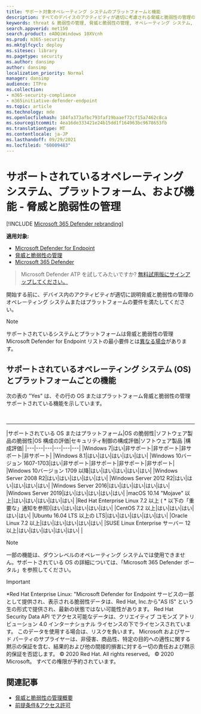 ```yaml
---
title: サポート対象オペレーティング システムのプラットフォームと機能
description: すべてのデバイスのアクティビティが適切に考慮される脅威と脆弱性の管理のオペレーティング システムまたはプラットフォームの要件を満たしてください。
keywords: threat & 脆弱性の管理, 脅威と脆弱性の管理, オペレーティング システム, プラットフォーム要件, 前提条件, Microsoft Defender for Endpoint-tvm サポート os, Microsoft Defender for Endpoint-tvm, サポートされるオペレーティング システム, サポートされるプラットフォーム, Linux サポート, mac サポート
search.appverid: met150
search.product: eADQiWindows 10XVcnh
ms.prod: m365-security
ms.mktglfcycl: deploy
ms.sitesec: library
ms.pagetype: security
ms.author: dansimp
author: dansimp
localization_priority: Normal
manager: dansimp
audience: ITPro
ms.collection:
- m365-security-compliance
- m365initiative-defender-endpoint
ms.topic: article
ms.technology: mde
ms.openlocfilehash: 184fa373afbc793faf19baaef72cf15a7462c8ca
ms.sourcegitcommit: 4ea16de333421e24b15dd1f164963bc9678653fb
ms.translationtype: MT
ms.contentlocale: ja-JP
ms.lasthandoff: 09/29/2021
ms.locfileid: "60009483"
---
```

# <a name="supported-operating-systems-platforms-and-capabilities---for-threat-and-vulnerability-management"></a>サポートされているオペレーティング システム、プラットフォーム、および機能 - 脅威と脆弱性の管理

[!INCLUDE [Microsoft 365 Defender rebranding](../../includes/microsoft-defender.md)]

**適用対象:**

- [Microsoft Defender for Endpoint](https://go.microsoft.com/fwlink/?linkid=2154037)
- [脅威と脆弱性の管理](next-gen-threat-and-vuln-mgt.md)
- [Microsoft 365 Defender](https://go.microsoft.com/fwlink/?linkid=2118804)

> Microsoft Defender ATP を試してみたいですか? [無料試用版にサインアップしてください。](https://signup.microsoft.com/create-account/signup?products=7f379fee-c4f9-4278-b0a1-e4c8c2fcdf7e&ru=https://aka.ms/MDEp2OpenTrial?ocid=docs-wdatp-portaloverview-abovefoldlink)

開始する前に、デバイス内のアクティビティが適切に説明脅威と脆弱性の管理のオペレーティング システムまたはプラットフォームの要件を満たしてください。

> [!NOTE]
> サポートされているシステムとプラットフォームは脅威と脆弱性の管理 Microsoft Defender for Endpoint リストの最小要件とは[異なる場合](minimum-requirements.md)があります。

## <a name="capabilities-per-supported-operating-systems-os-and-platforms"></a>サポートされているオペレーティング システム (OS) とプラットフォームごとの機能

次の表の "Yes" は、その行の OS またはプラットフォーム脅威と脆弱性の管理サポートされている機能を示しています。

<br>

****

|サポートされている OS またはプラットフォーム|OS の脆弱性|ソフトウェア製品の脆弱性|OS 構成の評価|セキュリティ制御の構成評価|ソフトウェア製品 |構成評価|
|---|---|---|---|---|---|
|Windows 7|はい|非サポート|非サポート|非サポート|非サポート|
|Windows 8.1|はい|はい|はい|はい|はい|
|Windows 10バージョン 1607-1703|はい|非サポート|非サポート|非サポート|非サポート|
|Windows 10バージョン 1709 以降|はい|はい|はい|はい|はい|
|Windows Server 2008 R2|はい|はい|はい|はい|はい|
|Windows Server 2012 R2|はい|はい|はい|はい|はい|
|Windows Server 2016|はい|はい|はい|はい|はい|
|Windows Server 2019|はい|はい|はい|はい|はい|
|macOS 10.14 "Mojave" 以上|はい|はい|はい|はい|はい|
|Red Hat Enterprise Linux 7.2 以上 ( \* 以下の「重要な」通知を参照)|はい|はい|はい|はい|はい|
|CentOS 7.2 以上|はい|はい|はい|はい|はい|
|Ubuntu 16.04 LTS 以上の LTS|はい|はい|はい|はい|はい|
|Oracle Linux 7.2 以上|はい|はい|はい|はい|はい|
|SUSE Linux Enterprise サーバー 12 以上|はい|はい|はい|はい|はい|
|

> [!NOTE]
> 一部の機能は、ダウンレベルのオペレーティング システムでは使用できません。サポートされている OS の詳細については、「Microsoft 365 Defender ポータル」を参照してください。

> [!IMPORTANT]
> \*Red Hat Enterprise Linux: "Microsoft Defender for Endpoint サービスの一部として提供され、表示される脆弱性データは、Red Hat, Inc.から"AS IS" という生の形式で提供され、最新の状態ではない可能性があります。 Red Hat Security Data API でアクセス可能なデータは、クリエイティブ コモンズ アトリビューション 4.0 インターナショナル ライセンスの下でライセンスされています。 このデータを使用する場合は、リスクを負います。 Microsoft およびサード パーティのサプライヤーは、非侵害、商品性、特定の目的への適性に関する黙示の保証を含む、結果的および他の間接的損害に対する一切の責任および黙示的保証を否認します。 © 2020 Red Hat. All rights reserved。 © 2020 Microsoft。 すべての権限が予約されています。

## <a name="related-articles"></a>関連記事

- [脅威と脆弱性の管理概要](next-gen-threat-and-vuln-mgt.md)
- [前提条件&アクセス許可](tvm-prerequisites.md)
